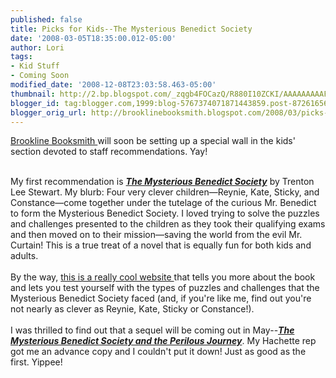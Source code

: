 ```yaml
---
published: false
title: Picks for Kids--The Mysterious Benedict Society
date: '2008-03-05T18:35:00.012-05:00'
author: Lori
tags:
- Kid Stuff
- Coming Soon
modified_date: '2008-12-08T23:03:58.463-05:00'
thumbnail: http://2.bp.blogspot.com/_zqgb4FOCazQ/R880I10ZCKI/AAAAAAAAAFE/HUu4Sw6NV0Y/s72-c/benedict.jpg
blogger_id: tag:blogger.com,1999:blog-5767374071871443859.post-8726165610086913876
blogger_orig_url: http://brooklinebooksmith.blogspot.com/2008/03/picks-for-kids.html
---
```


<a href="http://2.bp.blogspot.com/_zqgb4FOCazQ/R880I10ZCKI/AAAAAAAAAFE/HUu4Sw6NV0Y/s1600-h/benedict.jpg"><img id="BLOGGER_PHOTO_ID_5174411823362410658" style="FLOAT: right; MARGIN: 0px 0px 10px 10px; CURSOR: hand" alt="" src="http://2.bp.blogspot.com/_zqgb4FOCazQ/R880I10ZCKI/AAAAAAAAAFE/HUu4Sw6NV0Y/s320/benedict.jpg" border="0" /></a> <a href="http://www.brooklinebooksmith.com/">Brookline Booksmith </a>will soon be setting up a special wall in the kids' section devoted to staff recommendations. Yay! <div><br /><div>My first recommendation is <strong><em><a href="http://brookline.booksense.com/NASApp/store/Product?s=showproduct&amp;isbn=9780316057776">The Mysterious Benedict Society</a></em></strong> by Trenton Lee Stewart. My blurb: Four very clever children—Reynie, Kate, Sticky, and Constance—come together under the tutelage of the curious Mr. Benedict to form the Mysterious Benedict Society. I loved trying to solve the puzzles and challenges presented to the children as they took their qualifying exams and then moved on to their mission—saving the world from the evil Mr. Curtain! This is a true treat of a novel that is equally fun for both kids and adults.</div><br /><div>By the way, <a href="http://www.hachettebookgroupusa.com/features/MysteriousBenedict/content/index.asp">this is a really cool website </a>that tells you more about the book and lets you test yourself with the types of puzzles and challenges that the Mysterious Benedict Society faced (and, if you're like me, find out you're not nearly as clever as Reynie, Kate, Sticky or Constance!). </div><br /><div>I was thrilled to find out that a sequel will be coming out in May--<strong><em><a href="http://brookline.booksense.com/NASApp/store/Product?s=showproduct&amp;isbn=9780316057806">The Mysterious Benedict Society and the Perilous Journey</a></em></strong>. My Hachette rep got me an advance copy and I couldn't put it down! Just as good as the first. Yippee!</div><br /><br /><div></div></div>